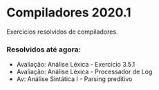 # Compiladores 2020.1
Exercicios resolvidos de compiladores. 

### Resolvidos até agora: 
- Avaliação: Análise Léxica - Exercício 3.5.1
- Avaliação: Análise Léxica - Processador de Log
- Av: Análise Sintática I - Parsing preditivo
